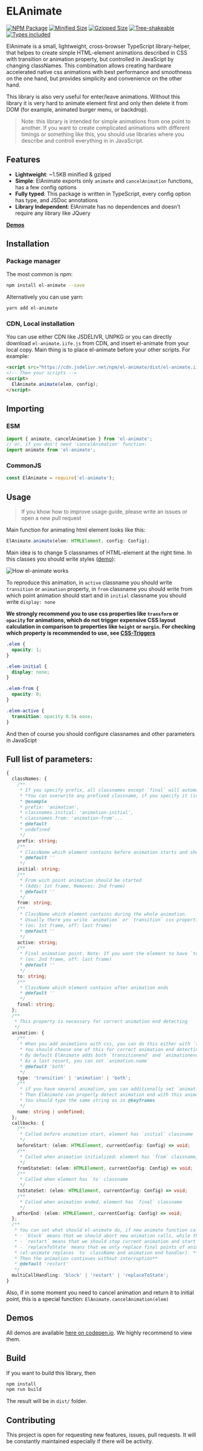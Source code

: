 # ELAnimate

[![NPM Package](https://img.shields.io/npm/v/el-animate.svg)](https://www.npmjs.org/package/el-animate)
[![Minified Size](https://img.shields.io/bundlephobia/min/el-animate.svg?label=minified)](https://bundlephobia.com/result?p=el-animate)
[![Gzipped Size](https://img.shields.io/bundlephobia/minzip/el-animate.svg?label=gzipped)](https://bundlephobia.com/result?p=el-animate)
[![Tree-shakeable](https://badgen.net/bundlephobia/tree-shaking/el-animate)](https://bundlephobia.com/result?p=el-animate)
[![Types included](https://badgen.net/npm/types/el-animate)](https://npmjs.org/package/el-animate)

ElAnimate is a small, lightweight, cross-browser TypeScript library-helper, that helpes to create simple HTML-element animations described in CSS with transition or animation property, but controlled in JavaScipt by changing classNames. This combination allows creating hardware accelerated native css animations with best performance and smoothness on the one hand, but provides simplicity and convenience on the other hand.

This library is also very useful for enter/leave animations. Without this library it is very hard to animate element first and only then delete it from DOM (for example, animated burger menu, or backdrop).

> Note: this library is intended for simple animations from one point to another. If you want to create complicated animations with different timings or something like this, you should use libraries where you describe and controll everything in in JavaScript.

## Features

- **Lightweight**: ~1.5KB minified & gziped
- **Simple**: ElAnimate exports only `animate` and `cancelAnimation` functions, has a few config options
- **Fully typed**: This package is written in TypeScript, every config option has type, and JSDoc annotations
- **Library Independent**: ElAnimate has no dependences and doesn't require any library like JQuery

**[Demos](https://codepen.io/collection/warqKo?grid_type=list)**

## Installation

### Package manager

The most common is npm:

```bash
npm install el-animate --save
```

Alternatively you can use yarn:

```bash
yarn add el-animate
```

### CDN, Local installation

You can use either CDN like JSDELIVR, UNPKG or you can directly download `el-animate.iife.js` from CDN, and insert el-animate from your local copy. Main thing is to place el-animate before your other scripts. For example:

```html
<script src="https://cdn.jsdelivr.net/npm/el-animate/dist/el-animate.iife.js"></script>
<!-- Then your scripts -->
<script>
  ElAnimate.animate(elem, config);
</script>
```

## Importing

### ESM

```javascript
import { animate, cancelAnimation } from 'el-animate';
// or, if you don't need 'cancelAnimation' function:
import animate from 'el-animate';
```

### CommonJS

```javascript
const ElAnimate = require('el-animate');
```

## Usage

> If you khow how to improve usage guide, please write an issues or open a new pull request

Main function for animating html element looks like this:

```typescript
ElAnimate.animate(elem: HTMLElement, config: Config);
```

Main idea is to change 5 classnames of HTML-element at the right time. In this classes you should write styles ([demo](https://codepen.io/putnik-projects/pen/LYdxdJw)):

![How el-animate works](https://i.ibb.co/Zdq08xH/el-animate.png)

To reproduce this animation, in `active` classname you should write `transition` or `animation` property, in `from` classname you should write from which point animation should start and in `initial` classname you should write `display: none`

**We strongly recommend you to use css properties like `transform` or `opacity` for animations, which do not trigger expensive CSS layout calculation in comparison to properties like `height` or `margin`. For checking which property is recommended to use, see [CSS-Triggers](https://csstriggers.com/)**

```css
.elem {
  opacity: 1;
}

.elem-initial {
  display: none;
}

.elem-from {
  opacity: 0;
}

.elem-active {
  transition: opacity 0.5s ease;
}
```

And then of course you should configure classnames and other parameters in JavaScipt

## Full list of parameters:

```typescript
{
  classNames: {
    /**
     * If you specify prefix, all classnames except `final` will automatically be generated with this prefix.
     * *You can overwrite any prefixed classname, if you specify it (including that case, when you specify empty classname).*
     * @example
     * prefix: 'animation',
     * classnames.initial: 'animation-initial',
     * classnames.from: 'animation-from'...
     * @default
     * undefined
     */
    prefix: string;
    /**
     * ClassName which element contains before animation starts and should be deleted when animation starts
     * @default ''
     */
    initial: string;
    /**
     * From wich point animation should be started
     * (Adds: 1st frame, Removes: 2nd frame)
     * @default ''
     */
    from: string;
    /**
     * ClassName which element contains during the whole animation.
     * Usually there you write `animation` or `transition` css properties.
     * (on: 1st frame, off: last frame)
     * @default ''
     */
    active: string;
    /**
     * Final animation point. Note: If you want the element to have `to` state after animation end, then set `final` classname the same as `to`
     * (on: 2nd frame, off: last frame)
     * @default ''
     */
    to: string;
    /**
     * ClassName which element contains after animation ends
     * @default ''
     */
    final: string;
  };
  /**
   * This property is necessary for correct animation end detecting
   */
  animation: {
    /**
     * When you add animations with css, you can do this either with `transition` or with `animation` property
     * You should choose one of this for correct animation end detecting if you have problems.
     * By default ElAnimate adds both `transitionend` and `animationend` handlers
     * As a last resort, you can set `animation.name`
     * @default 'both'
     */
    type: 'transition' | 'animation' | 'both';
    /**
     * if you have several animation, you can additionally set `animation.name` field in config
     * Then ElAnimate can properly detect animation end with this animation name.
     * You should type the same string as in @keyframes
     */
    name: string | undefined;
  };
  callbacks: {
    /**
     * Called before animation start, element has `initial` classname
     */
    beforeStart: (elem: HTMLElement, currentConfig: Config) => void;
    /**
     * Called when animation initialized: element has `from` classname, animation end handling added
     */
    fromStateSet: (elem: HTMLElement, currentConfig: Config) => void;
    /**
     * Called when element has `to` classname
     */
    toStateSet: (elem: HTMLElement, currentConfig: Config) => void;
    /**
     * Called when animation ended, element has `final` classname
     */
    afterEnd: (elem: HTMLElement, currentConfig: Config) => void;
  };
  /**
   * You can set what should el-animate do, if new animate function called, but the element is currently animating
   * - `block` means that we should abort new animation calls, while the element is animation
   * - `restart` means that we should stop current animation and start the new one
   * - `replaceToState` means that we only replace final points of animation
   * (el-animate replaces `to` className and animation end handler). **Useful if `animation.type` is `transition`.
   * Then the animation continues without interruption**
   * @default 'restart'
   */
  multiCallHandling: 'block' | 'restart' | 'replaceToState';
}
```

Also, if in some moment you need to cancel animation and return it to initial point, this is a special function: `ElAnimate.cancelAnimation(elem)`

## Demos

All demos are available [here on codepen.io](https://codepen.io/collection/warqKo?grid_type=list). We highly recommend to view them.

## Build

If you want to build this library, then

```bash
npm install
npm run build
```

The result will be in `dist/` folder.

## Contributing

This project is open for requesting new features, issues, pull requests. It will be constantly maintained especially if there will be activity.
